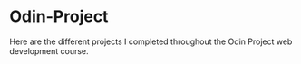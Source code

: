 # Odin-Project
Here are the different projects I completed throughout the Odin Project web development course.
